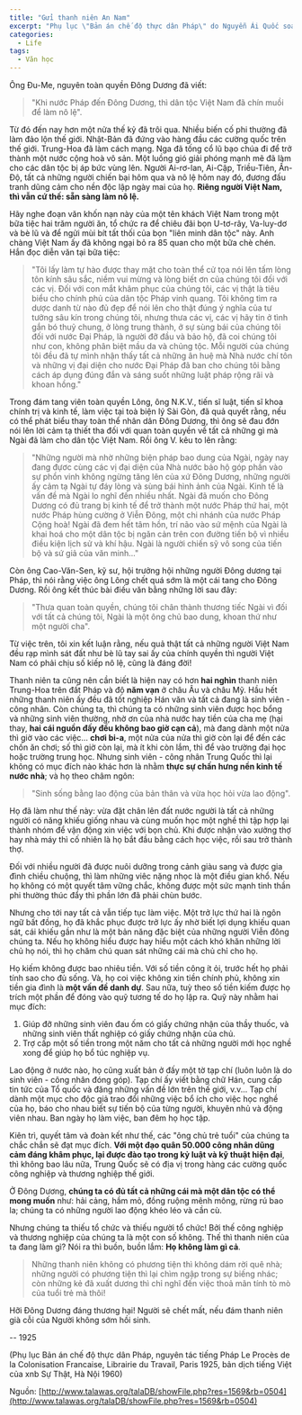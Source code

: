 ```yaml
---
title: "Gửi thanh niên An Nam"
excerpt: "Phụ lục \"Bản án chế độ thực dân Pháp\" do Nguyễn Ái Quốc soạn thảo năm 1925."
categories:
  - Life
tags: 
  - Văn học
---
```


Ông Đu-Me, nguyên toàn quyền Đông Dương đã viết: 

> "Khi nước Pháp đến Đông Dương, thì dân tộc Việt Nam đã chín muồi để làm nô lệ". 

Từ đó đến nay hơn một nửa thế kỷ đã trôi qua. Nhiều biến cố phi thường đã làm đảo lộn thế giới. Nhật-Bản đã đứng vào hàng đầu các cường quốc trên thế giới. Trung-Hoa đã làm cách mạng. Nga đã tống cổ lũ bạo chúa đi để trở thành một nước cộng hoà vô sản. Một luồng gió giải phóng mạnh mẽ đã làm cho các dân tộc bị áp bức vùng lên. Người Ai-rơ-lan, Ai-Cập, Triều-Tiên, Ấn-Độ, tất cả những người chiến bại hôm qua và nô lệ hôm nay đó, đương đấu tranh dũng cảm cho nền độc lập ngày mai của họ. **Riêng người Việt Nam, thì vẫn cứ thế: sẵn sàng làm nô lệ.**


Hãy nghe đoạn văn khốn nạn này của một tên khách Việt Nam trong một bữa tiệc hai trăm người ăn, tổ chức ra để chiêu đãi bọn U-tơ-rây, Va-luy-dơ và bè lũ và để ngửi mùi bít tất thối của bọn "liên minh dân tộc" này. Anh chàng Việt Nam ấy đã không ngại bỏ ra 85 quan cho một bữa chè chén. Hắn đọc diễn văn tại bữa tiệc: 

> "Tôi lấy làm tự hào được thay mặt cho toàn thể cử tọa nói lên tấm lòng tôn kính sâu sắc, niềm vui mừng và lòng biết ơn của chúng tôi đối với các vị. Đối với con mắt khâm phục của chúng tôi, các vị thật là tiêu biểu cho chính phủ của dân tộc Pháp vinh quang. Tôi không tìm ra dược danh từ nào đủ đẹp để nói lên cho thật đúng ý nghĩa của tư tưởng sâu kín trong chúng tôi, nhưng thưa các vị, các vị hãy tin ở tình gắn bó thuỷ chung, ở lòng trung thành, ở sự sùng bái của chúng tôi đối với nước Đại Pháp, là người đỡ đầu và bảo hộ, đã coi chúng tôi như con, không phân biệt mầu da và chủng tộc. Mỗi người của chúng tôi đều đã tự mình nhận thấy tất cả những ân huệ mà Nhà nước chí tôn và những vị đại diện cho nước Đại Pháp đã ban cho chúng tôi bằng cách áp dụng đúng đắn và sáng suốt những luật pháp rộng rãi và khoan hồng."


Trong đám tang viên toàn quyền Lông, ông N.K.V., tiến sĩ luật, tiến sĩ khoa chính trị và kinh tế, làm việc tại toà biện lý Sài Gòn, đã quả quyết rằng, nếu có thể phát biểu thay toàn thể nhân dân Đông Dương, thì ông sẽ đau đớn nói lên lời cảm tạ thiết tha đối với quan toàn quyền về tất cả những gì mà Ngài đã làm cho dân tộc Việt Nam. Rồi ông V. kêu to lên rằng: 

> "Những người mà nhờ những biện pháp bao dung của Ngài, ngày nay đang đựơc cùng các vị đại diện của Nhà nước bảo hộ góp phần vào sự phồn vinh không ngừng tăng lên của xứ Đông Dương, những người ấy cảm tạ Ngài tự đáy lòng và sùng bái hình ảnh của Ngài. Kinh tế là vấn đề mà Ngài lo nghĩ đến nhiều nhất. Ngài đã muốn cho Đông Dương có đủ trang bị kinh tế để trở thành một nước Pháp thứ hai, một nước Pháp hùng cường ở Viễn Đông, một chi nhánh của nước Pháp Cộng hoà! Ngài đã đem hết tâm hồn, trí não vào sứ mệnh của Ngài là khai hoá cho một dân tộc bị ngăn cản trên con đường tiến bộ vì nhiều điều kiện lịch sử và khí hậu. Ngài là người chiến sỹ vô song của tiến bộ và sứ giả của văn minh..." 


Còn ông Cao-Văn-Sen, kỹ sư, hội trưởng hội những người Đông dương tại Pháp, thì nói rằng việc ông Lông chết quá sớm là một cái tang cho Đông Dương. Rồi ông kết thúc bài điếu văn bằng những lời sau đây: 

> "Thưa quan toàn quyền, chúng tôi chân thành thương tiếc Ngài vì đối với tất cả chúng tôi, Ngài là một ông chủ bao dung, khoan thứ như một người cha". 

Từ việc trên, tôi xin kết luận rằng, nếu quả thật tất cả những người Việt Nam đều rạp mình sát đất như bè lũ tay sai ấy của chính quyền thì người Việt Nam có phải chịu số kiếp nô lệ, cũng là đáng đời! 


Thanh niên ta cũng nên cần biết là hiện nay có hơn **hai nghìn** thanh niên Trung-Hoa trên đất Pháp và độ **năm vạn** ở châu Âu và châu Mỹ. Hầu hết những thanh niên ấy đều đã tốt nghiệp Hán văn và tất cả đang là sinh viên - công nhân. Còn chúng ta, thì chúng ta có những sinh viên được học bổng và những sinh viên thường, nhờ ơn của nhà nước hay tiền của cha mẹ (hại thay, **hai cái nguồn đấy đều không bao giờ cạn cả**), mà đang dành một nửa thì giờ vào các việc... **chơi bi-a**, một nửa của nửa thì giờ còn lại để đến các chốn ăn chơi; số thì giờ còn lại, mà ít khi còn lắm, thì để vào trường đại học hoặc trường trung học. Nhưng sinh viên - công nhân Trung Quốc thì lại không có mục đích nào khác hơn là nhằm **thực sự chấn hưng nền kinh tế nước nhà**; và họ theo châm ngôn: 

> "Sinh sống bằng lao động của bản thân và vừa học hỏi vừa lao động". 

Họ đã làm như thế này: vừa đặt chân lên đất nước người là tất cả những người có năng khiếu giống nhau và cùng muốn học một nghề thì tập hợp lại thành nhóm để vận động xin việc với bọn chủ. Khi được nhận vào xưởng thợ hay nhà máy thì cố nhiên là họ bắt đầu bằng cách học việc, rồi sau trở thành thợ. 

Đối với nhiều người đã được nuôi dưỡng trong cảnh giàu sang và được gia đình chiều chuộng, thì làm những viêc nặng nhọc là một điều gian khổ. Nếu họ không có một quyết tâm vững chắc, không được một sức mạnh tinh thần phi thường thúc đẩy thì phần lớn đã phải chùn bước. 

Nhưng cho tới nay tất cả vẫn tiếp tục làm việc. Một trở lực thứ hai là ngôn ngữ bất đồng, họ đã khắc phục được trở lực ấy nhờ biết lợi dụng khiếu quan sát, cái khiếu gần như là một bản năng đặc biệt của những người Viễn đông chúng ta. Nếu họ không hiểu được hay hiểu một cách khó khăn những lời chủ họ nói, thì họ chăm chú quan sát những cái mà chủ chỉ cho họ. 


Họ kiếm không được bao nhiêu tiền. Với số tiền công ít ỏi, trước hết họ phải tính sao cho đủ sống. Và, họ coi việc không xin tiền chính phủ, không xin tiền gia đình là **một vấn đề danh dự**. Sau nữa, tuỳ theo số tiền kiếm được họ trích một phần để đóng vào quỹ tương tế do họ lập ra. Quỹ này nhằm hai mục đích: 
1. Giúp đỡ những sinh viên đau ốm có giấy chứng nhận của thầy thuốc, và những sinh viên thất nghiệp có giấy chứng nhận của chủ.
2. Trợ cấp một số tiền trong một năm cho tất cả những người mới học nghề xong để giúp họ bổ túc nghiệp vụ. 


Lao động ở nước nào, họ cũng xuất bản ở đấy một tờ tạp chí (luôn luôn là do sinh viên - công nhân đóng góp). Tạp chí ấy viết bằng chữ Hán, cung cấp tin tức của Tổ quốc và đăng những vấn đề lớn trên thế giới, v.v... Tạp chí dành một mục cho độc giả trao đổi những việc bổ ích cho việc học nghề của họ, báo cho nhau biết sự tiến bộ của từng người, khuyên nhủ và động viên nhau. Ban ngày họ làm việc, ban đêm họ học tập. 


Kiên trì, quyết tâm và đoàn kết như thế, các "ông chủ trẻ tuổi" của chúng ta chắc chắn sẽ đạt mục đích. **Với một đạo quân 50.000 công nhân dũng cảm đáng khâm phục, lại được đào tạo trong kỷ luật và kỹ thuật hiện đại**, thì không bao lâu nữa, Trung Quốc sẽ có địa vị trong hàng các cường quốc công nghiệp và thương nghiệp thế giới. 


Ở Đông Dương, **chúng ta có đủ tất cả những cái mà một dân tộc có thể mong muốn** như: hải cảng, hầm mỏ, đồng ruộng mênh mông, rừng rú bao la; chúng ta có những người lao động khéo léo và cần cù. 


Nhưng chúng ta thiếu tổ chức và thiếu người tổ chức! Bởi thế công nghiệp và thương nghiệp của chúng ta là một con số không. Thế thì thanh niên của ta đang làm gì? Nói ra thì buồn, buồn lắm: **Họ không làm gì cả**. 

> Những thanh niên không có phương tiện thì không dám rời quê nhà; những người có phương tiện thì lại chìm ngập trong sự biếng nhác; còn những kẻ đã xuất dương thì chỉ nghĩ đến việc thoả mãn tính tò mò của tuổi trẻ mà thôi! 


Hỡi Đông Dương đáng thương hại! Người sẽ chết mất, nếu đám thanh niên già cỗi của Người không sớm hồi sinh. 

-- 1925 

(Phụ lục Bản án chế độ thực dân Pháp, nguyên tác tiếng Pháp Le Procès de la Colonisation Francaise, Librairie du Travail, Paris 1925, bản dịch tiếng Việt của xnb Sự Thật, Hà Nội 1960) 

Nguồn: [http://www.talawas.org/talaDB/showFile.php?res=1569&rb=0504](http://www.talawas.org/talaDB/showFile.php?res=1569&rb=0504)